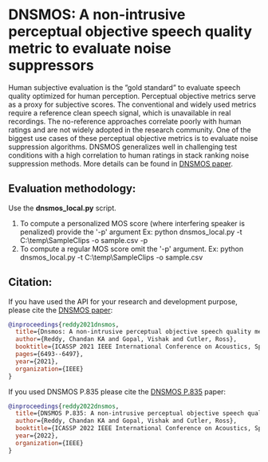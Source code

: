 # DNSMOS: A non-intrusive perceptual objective speech quality metric to evaluate noise suppressors

Human subjective evaluation is the ”gold standard” to evaluate speech quality optimized for human perception.  Perceptual objective metrics serve as a proxy for subjective scores. The conventional and widely used metrics require a reference clean speech signal, which is unavailable in real recordings. The no-reference approaches correlate poorly with human ratings and are not widely adopted in the research community. One of the biggest use cases of these perceptual objective metrics is to evaluate noise suppression algorithms. DNSMOS generalizes well in challenging test conditions with a high correlation to human ratings in stack ranking noise suppression methods. More details can be found in [DNSMOS paper](https://arxiv.org/pdf/2010.15258.pdf).

## Evaluation methodology:
Use the **dnsmos_local.py** script.
1. To compute a personalized MOS score (where interfering speaker is penalized) provide the '-p' argument
Ex: python dnsmos_local.py -t C:\temp\SampleClips -o sample.csv -p
2. To compute a regular MOS score omit the '-p' argument.
Ex: python dnsmos_local.py -t C:\temp\SampleClips -o sample.csv

## Citation:
If you have used the API for your research and development purpose, please cite the [DNSMOS paper](https://arxiv.org/pdf/2010.15258.pdf):
```BibTex
@inproceedings{reddy2021dnsmos,
  title={Dnsmos: A non-intrusive perceptual objective speech quality metric to evaluate noise suppressors},
  author={Reddy, Chandan KA and Gopal, Vishak and Cutler, Ross},
  booktitle={ICASSP 2021 IEEE International Conference on Acoustics, Speech and Signal Processing (ICASSP)},
  pages={6493--6497},
  year={2021},
  organization={IEEE}
}
```

If you used DNSMOS P.835 please cite the [DNSMOS P.835](https://arxiv.org/pdf/2110.01763.pdf) paper:
  
```BibTex
@inproceedings{reddy2022dnsmos,
  title={DNSMOS P.835: A non-intrusive perceptual objective speech quality metric to evaluate noise suppressors},
  author={Reddy, Chandan KA and Gopal, Vishak and Cutler, Ross},
  booktitle={ICASSP 2022 IEEE International Conference on Acoustics, Speech and Signal Processing (ICASSP)},
  year={2022},
  organization={IEEE}
}
 ```
